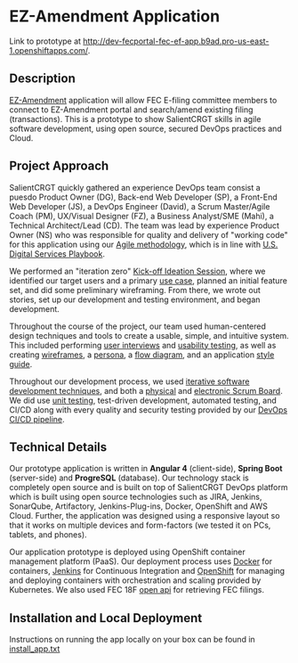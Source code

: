 EZ-Amendment Application
========================

Link to prototype at http://dev-fecportal-fec-ef-app.b9ad.pro-us-east-1.openshiftapps.com/.

## Description

[EZ-Amendment](http://dev-fecportal-fec-ef-app.b9ad.pro-us-east-1.openshiftapps.com/.) application will allow FEC E-filing committee members to connect to EZ-Amendment portal and search/amend existing filing (transactions). This is a prototype to show SalientCRGT skills in agile software development, using open source, secured DevOps practices and Cloud. 

## Project Approach

SalientCRGT quickly gathered an experience DevOps team consist a puesdo Product Owner (DG), Back-end Web Developer (SP), a Front-End Web Developer (JS), a DevOps Engineer (David), a Scrum Master/Agile Coach (PM), UX/Visual Designer (FZ), a Business Analyst/SME (Mahi), a Technical Architect/Lead (CD). The team was lead by experience Product Owner (NS) who was responsible for quality and delivery of "working code" for this application using our [Agile methodology](https://github.com/SalientCRGT/fec-ef-app/blob/master/docs/salientcrgt-agile-practices.md), which is in line with [U.S. Digital Services Playbook](https://playbook.cio.gov/).

We performed an "iteration zero" [Kick-off Ideation Session](), where we identified our target users and a primary [use case](), planned an initial feature set, and did some preliminary wireframing. From there, we wrote out stories, set up our development and testing environment, and began development. 

Throughout the course of the project, our team used human-centered design techniques and tools to create a usable, simple, and intuitive system. This included performing [user interviews]() and [usability testing](), as well as creating [wireframes](), a [persona](), a [flow diagram](), and an application [style guide]().


Throughout our development process, we used [iterative software development techniques](), and both a [physical]() and [electronic Scrum Board](). We did use [unit testing](), test-driven development, automated testing, and CI/CD along with every quality and security testing provided by our [DevOps CI/CD pipeline](https://github.com/SalientCRGT/fec-ef-app/blob/master/docs/pictures/SalientCRGT%20Jenkins%20Pipeline.png). 

## Technical Details

Our prototype application is written in **Angular 4** (client-side), **Spring Boot** (server-side) and **ProgreSQL** (database). Our technology stack is completely open source and is built on top of SalientCRGT DevOps platform which is built using open source technologies such as JIRA, Jenkins, SonarQube, Artifactory, Jenkins-Plug-ins, Docker, OpenShift and AWS Cloud. Further, the application was designed using a responsive layout so that it works on multiple devices and form-factors (we tested it on PCs, tablets, and phones). 

Our application prototype is deployed using OpenShift container management platform (PaaS). Our deployment process uses [Docker]() for containers, [Jenkins]() for Continuous Integration and [OpenShift]() for managing and deploying containers with orchestration and scaling provided by Kubernetes. We also used FEC 18F [open api](https://18f.gsa.gov/2015/07/08/openfec-api/) for retrieving FEC filings.


## Installation and Local Deployment

Instructions on running the app locally on your box can be found in [install_app.txt](https://github.com/SalientCRGT/fec-ef-app/blob/master/docs/install_app.txt) 
